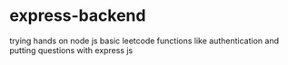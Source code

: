 # express-backend
trying hands on node js
basic leetcode functions like authentication and putting questions with express js